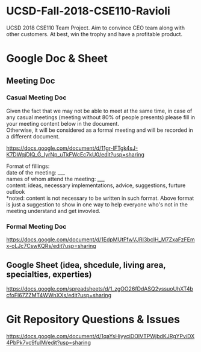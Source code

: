 # UCSD-Fall-2018-CSE110-Ravioli

UCSD 2018 CSE110 Team Project. Aim to convince CEO team along with other customers. At best, win the trophy and have a profitable product.



# Google Doc & Sheet
## Meeting Doc  
### Casual Meeting Doc  
Given the fact that we may not be able to meet at the same time, in case of any casual meetings (meeting without 80% of people presents) please fill in your meeting content below in the document.  
Otherwise, it will be considered as a formal meeting and will be recorded in a different document.  

https://docs.google.com/document/d/11gr-lFTgk4sJ-K7DWqjDIQ_G_IyrNp_uTkFWcEc7kU0/edit?usp=sharing  

Format of fillings:  
date of the meeting: ___  
names of whom attend the meeting: ___  
content: ideas, necessary implementations, advice, suggestions, furture outlook  
*noted: content is not necessary to be written in such format. Above format is just a suggestion to show in one way to help everyone who's not in the meeting understand and get invovled.  

### Formal Meeting Doc  
https://docs.google.com/document/d/1EdpMUtFfwVJRI3bcIH_M7ZxaFzFEmx-oLJc7CswKQRs/edit?usp=sharing  


## Google Sheet (idea, shcedule, living area, specialties, experties)
https://docs.google.com/spreadsheets/d/1_zgOO26fDdASQ2vssuoUhXT4bcfoFI67ZZMT4WWnXXs/edit?usp=sharing  

# Git Repository Questions & Issues 
https://docs.google.com/document/d/1qaYsHiyyciDOIVTPWjbdKJRgYPviDX4PbPk7vc9fulM/edit?usp=sharing  